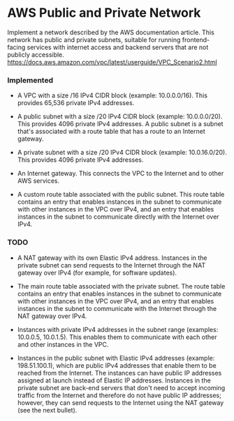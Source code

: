 # AWS Public and Private Network

Implement a network described by the AWS documentation article. This network has public and private subnets, suitable for running frontend-facing services with internet access and backend servers that are not publicly accessible. https://docs.aws.amazon.com/vpc/latest/userguide/VPC_Scenario2.html

### Implemented

* A VPC with a size /16 IPv4 CIDR block (example: 10.0.0.0/16). This provides 65,536 private IPv4 addresses.

* A public subnet with a size /20 IPv4 CIDR block (example: 10.0.0.0/20). This provides 4096 private IPv4 addresses. A public subnet is a subnet that's associated with a route table that has a route to an Internet gateway.

* A private subnet with a size /20 IPv4 CIDR block (example: 10.0.16.0/20). This provides 4096 private IPv4 addresses.

* An Internet gateway. This connects the VPC to the Internet and to other AWS services.

* A custom route table associated with the public subnet. This route table contains an entry that enables instances in the subnet to communicate with other instances in the VPC over IPv4, and an entry that enables instances in the subnet to communicate directly with the Internet over IPv4.


### TODO

* A NAT gateway with its own Elastic IPv4 address. Instances in the private subnet can send requests to the Internet through the NAT gateway over IPv4 (for example, for software updates).

* The main route table associated with the private subnet. The route table contains an entry that enables instances in the subnet to communicate with other instances in the VPC over IPv4, and an entry that enables instances in the subnet to communicate with the Internet through the NAT gateway over IPv4.

* Instances with private IPv4 addresses in the subnet range (examples: 10.0.0.5, 10.0.1.5). This enables them to communicate with each other and other instances in the VPC.

* Instances in the public subnet with Elastic IPv4 addresses (example: 198.51.100.1), which are public IPv4 addresses that enable them to be reached from the Internet. The instances can have public IP addresses assigned at launch instead of Elastic IP addresses. Instances in the private subnet are back-end servers that don't need to accept incoming traffic from the Internet and therefore do not have public IP addresses; however, they can send requests to the Internet using the NAT gateway (see the next bullet).


